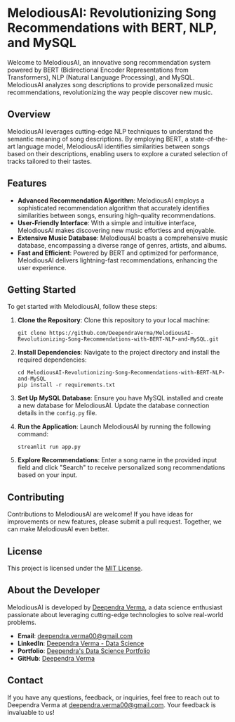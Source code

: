 # MelodiousAI: Revolutionizing Song Recommendations with BERT, NLP, and MySQL

Welcome to MelodiousAI, an innovative song recommendation system powered by BERT (Bidirectional Encoder Representations from Transformers), NLP (Natural Language Processing), and MySQL. MelodiousAI analyzes song descriptions to provide personalized music recommendations, revolutionizing the way people discover new music.

## Overview

MelodiousAI leverages cutting-edge NLP techniques to understand the semantic meaning of song descriptions. By employing BERT, a state-of-the-art language model, MelodiousAI identifies similarities between songs based on their descriptions, enabling users to explore a curated selection of tracks tailored to their tastes.

## Features

- **Advanced Recommendation Algorithm**: MelodiousAI employs a sophisticated recommendation algorithm that accurately identifies similarities between songs, ensuring high-quality recommendations.
- **User-Friendly Interface**: With a simple and intuitive interface, MelodiousAI makes discovering new music effortless and enjoyable.
- **Extensive Music Database**: MelodiousAI boasts a comprehensive music database, encompassing a diverse range of genres, artists, and albums.
- **Fast and Efficient**: Powered by BERT and optimized for performance, MelodiousAI delivers lightning-fast recommendations, enhancing the user experience.

## Getting Started

To get started with MelodiousAI, follow these steps:

1. **Clone the Repository**: Clone this repository to your local machine:

   ```
   git clone https://github.com/DeependraVerma/MelodiousAI-Revolutionizing-Song-Recommendations-with-BERT-NLP-and-MySQL.git
   ```

2. **Install Dependencies**: Navigate to the project directory and install the required dependencies:

   ```
   cd MelodiousAI-Revolutionizing-Song-Recommendations-with-BERT-NLP-and-MySQL
   pip install -r requirements.txt
   ```

3. **Set Up MySQL Database**: Ensure you have MySQL installed and create a new database for MelodiousAI. Update the database connection details in the `config.py` file.

4. **Run the Application**: Launch MelodiousAI by running the following command:

   ```
   streamlit run app.py
   ```

5. **Explore Recommendations**: Enter a song name in the provided input field and click "Search" to receive personalized song recommendations based on your input.

## Contributing

Contributions to MelodiousAI are welcome! If you have ideas for improvements or new features, please submit a pull request. Together, we can make MelodiousAI even better.

## License

This project is licensed under the [MIT License](LICENSE).

## About the Developer

MelodiousAI is developed by [Deependra Verma](https://github.com/DeependraVerma/), a data science enthusiast passionate about leveraging cutting-edge technologies to solve real-world problems.

- **Email**: [deependra.verma00@gmail.com](mailto:deependra.verma00@gmail.com)
- **LinkedIn**: [Deependra Verma - Data Science](https://www.linkedin.com/in/deependra-verma-data-science/)
- **Portfolio**: [Deependra's Data Science Portfolio](https://deependradatascience-productportfolio.netlify.app/)
- **GitHub**: [Deependra Verma](https://github.com/DeependraVerma/)

## Contact

If you have any questions, feedback, or inquiries, feel free to reach out to Deependra Verma at [deependra.verma00@gmail.com](mailto:deependra.verma00@gmail.com). Your feedback is invaluable to us!
